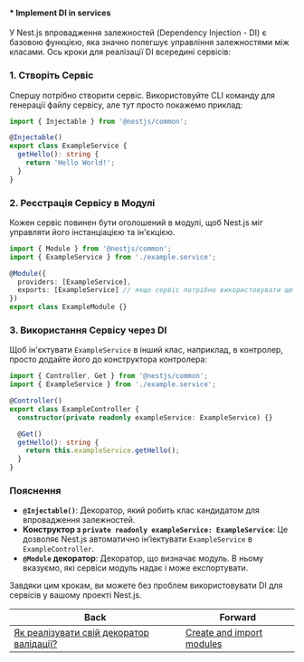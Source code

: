 #### * Implement DI in services

У Nest.js впровадження залежностей (Dependency Injection - DI) є базовою функцією, яка значно полегшує управління залежностями між класами. Ось кроки для реалізації DI всередині сервісів:

### 1. Створіть Сервіс

Спершу потрібно створити сервіс. Використовуйте CLI команду для генерації файлу сервісу, але тут просто покажемо приклад:

```typescript
import { Injectable } from '@nestjs/common';

@Injectable()
export class ExampleService {
  getHello(): string {
    return 'Hello World!';
  }
}
```

### 2. Реєстрація Сервісу в Модулі

Кожен сервіс повинен бути оголошений в модулі, щоб Nest.js міг управляти його інстанціацією та ін'єкцією.

```typescript
import { Module } from '@nestjs/common';
import { ExampleService } from './example.service';

@Module({
  providers: [ExampleService],
  exports: [ExampleService] // якщо сервіс потрібно використовувати ще й в інших модулях
})
export class ExampleModule {}
```

### 3. Використання Сервісу через DI

Щоб ін'єктувати `ExampleService` в інший клас, наприклад, в контролер, просто додайте його до конструктора контролера:

```typescript
import { Controller, Get } from '@nestjs/common';
import { ExampleService } from './example.service';

@Controller()
export class ExampleController {
  constructor(private readonly exampleService: ExampleService) {}

  @Get()
  getHello(): string {
    return this.exampleService.getHello();
  }
}
```

### Пояснення

- **`@Injectable()`**: Декоратор, який робить клас кандидатом для впровадження залежностей.
- **Конструктор з `private readonly exampleService: ExampleService`**: Це дозволяє Nest.js автоматично ін’іектувати `ExampleService` в `ExampleController`.
- **`@Module` декоратор**: Декоратор, що визначає модуль. В ньому вказуємо, які сервіси модуль надає і може експортувати.

Завдяки цим крокам, ви можете без проблем використовувати DI для сервісів у вашому проекті Nest.js.

| Back | Forward |
|---|---|
| [Як реалізувати свій декоратор валідації?](/ua/middle/nestjs/how-to-implement-my-validation-decorator.md)  | [Create and import modules](/ua/middle/nestjs/create-modules.md) |